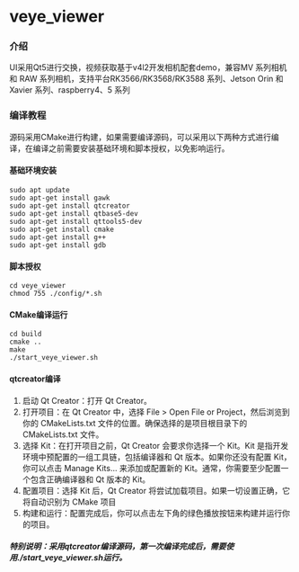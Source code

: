# veye_viewer

### 介绍
UI采用Qt5进行交换，视频获取基于v4l2开发相机配套demo，兼容MV 系列相机和 RAW 系列相机，支持平台RK3566/RK3568/RK3588 系列、Jetson Orin 和 Xavier 系列、raspberry4、5 系列

### 编译教程

源码采用CMake进行构建，如果需要编译源码，可以采用以下两种方式进行编译，在编译之前需要安装基础环境和脚本授权，以免影响运行。
#### 基础环境安装 
    sudo apt update
    sudo apt-get install gawk
    sudo apt-get install qtcreator
    sudo apt-get install qtbase5-dev
    sudo apt-get install qttools5-dev 
    sudo apt-get install cmake
    sudo apt-get install g++
    sudo apt-get install gdb
#### 脚本授权 
    cd veye_viewer
    chmod 755 ./config/*.sh   

#### CMake编译运行   
    cd build
    cmake ..
    make
    ./start_veye_viewer.sh
#### qtcreator编译
1. 启动 Qt Creator：打开 Qt Creator。
2. 打开项目：在 Qt Creator 中，选择 File > Open File or Project，然后浏览到你的 CMakeLists.txt 文件的位置。确保选择的是项目根目录下的 CMakeLists.txt 文件。
3. 选择 Kit：在打开项目之前，Qt Creator 会要求你选择一个 Kit。Kit 是指开发环境中预配置的一组工具链，包括编译器和 Qt 版本。如果你还没有配置 Kit，你可以点击 Manage Kits... 来添加或配置新的 Kit。通常，你需要至少配置一个包含正确编译器和 Qt 版本的 Kit。
4. 配置项目：选择 Kit 后，Qt Creator 将尝试加载项目。如果一切设置正确，它将自动识别为 CMake 项目
5. 构建和运行：配置完成后，你可以点击左下角的绿色播放按钮来构建并运行你的项目。

##### 特别说明：采用qtcreator编译源码，第一次编译完成后，需要使用./start_veye_viewer.sh运行。